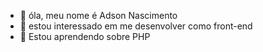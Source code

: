 - 👋 óla, meu nome é Adson Nascimento
- 👀 estou interessado em me desenvolver como front-end
- 🌱 Estou aprendendo sobre PHP

